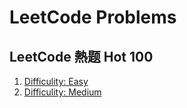 # LeetCode Problems

## LeetCode 熱题 Hot 100
1. [Difficulity: Easy](https://github.com/Kuan-HC/LeetCode/blob/main/LeetCode_Top100_Easy.md)
1. [Difficulity: Medium](https://github.com/Kuan-HC/LeetCode/blob/main/LeetCode_Top100_Medium.md)
